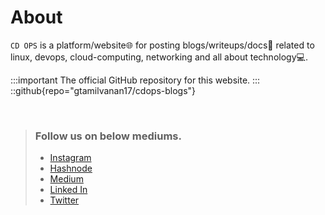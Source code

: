 # About
<!-- This is the demo site for [Fuwari](https://github.com/saicaca/fuwari). -->
```CD OPS``` is a platform/website🌐 for posting blogs/writeups/docs📝 related to linux, devops, cloud-computing, networking and all about technology💻.

:::important
The official GitHub repository for this website.
:::
::github{repo="gtamilvanan17/cdops-blogs"}

<br>
<!-- > ### Sources of images used in this site
> - [Unsplash](https://unsplash.com/)
> - [星と少女](https://www.pixiv.net/artworks/108916539) by [Stella](https://www.pixiv.net/users/93273965)
> - [Rabbit - v1.4 Showcase](https://civitai.com/posts/586908) by [Rabbit_YourMajesty](https://civitai.com/user/Rabbit_YourMajesty) -->

> ### Follow us on below mediums.
> - [Instagram](https://instagram.com/cdops_official)
> - [Hashnode](https://cdops1official.hashnode.dev/)
> - [Medium](https://cdops1official.medium.com/)
> - [Linked In](https://linkedin.com/in/gtamilvanan17)
> - [Twitter](https://x.com/GTamilvananOff)